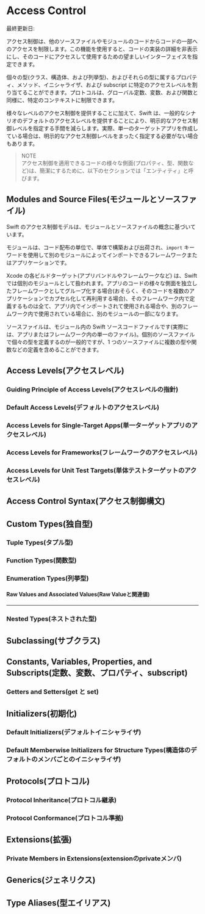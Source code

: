 # Access Control

最終更新日:

アクセス制御は、他のソースファイルやモジュールのコードからコードの一部へのアクセスを制限します。この機能を使用すると、コードの実装の詳細を非表示にし、そのコードにアクセスして使用するための望ましいインターフェイスを指定できます。

個々の型(クラス、構造体、および列挙型)、およびそれらの型に属するプロパティ、メソッド、イニシャライザ、および subscript に特定のアクセスレベルを割り当てることができます。プロトコルは、グローバル定数、変数、および関数と同様に、特定のコンテキストに制限できます。

様々なレベルのアクセス制御を提供することに加えて、Swift は、一般的なシナリオのデフォルトのアクセスレベルを提供することにより、明示的なアクセス制御レベルを指定する手間を減らします。実際、単一のターゲットアプリを作成している場合は、明示的なアクセス制御レベルをまったく指定する必要がない場合もあります。

> NOTE  
> アクセス制御を適用できるコードの様々な側面(プロパティ、型、関数など)は、簡潔にするために、以下のセクションでは「エンティティ」と呼びます。

## Modules and Source Files(モジュールとソースファイル)

Swift のアクセス制御モデルは、モジュールとソースファイルの概念に基づいています。

モジュールは、コード配布の単位で、単体で構築および出荷され、`import` キーワードを使用して別のモジュールによってインポートできるフレームワークまたはアプリケーションです。

Xcode の各ビルドターゲット(アプリバンドルやフレームワークなど) は、Swift では個別のモジュールとして扱われます。アプリのコードの様々な側面を独立したフレームワークとしてグループ化する場合(おそらく、そのコードを複数のアプリケーションでカプセル化して再利用する場合)、そのフレームワーク内で定義するものは全て、アプリ内でインポートされて使用される場合や、別のフレームワーク内で使用されている場合に、別のモジュールの一部になります。

ソースファイルは、モジュール内の Swift ソースコードファイルです(実際には、アプリまたはフレームワーク内の単一のファイル)。個別のソースファイルで個々の型を定義するのが一般的ですが、1 つのソースファイルに複数の型や関数などの定義を含めることができます。

## Access Levels(アクセスレベル)

### Guiding Principle of Access Levels(アクセスレベルの指針)

### Default Access Levels(デフォルトのアクセスレベル)

### Access Levels for Single-Target Apps(単一ターゲットアプリのアクセスレベル)

### Access Levels for Frameworks(フレームワークのアクセスレベル)

### Access Levels for Unit Test Targets(単体テストターゲットのアクセスレベル)

## Access Control Syntax(アクセス制御構文)

## Custom Types(独自型)

### Tuple Types(タプル型)

### Function Types(関数型)

### Enumeration Types(列挙型)

#### Raw Values and Associated Values(Raw Valueと関連値)

---

### Nested Types(ネストされた型)

## Subclassing(サブクラス)

## Constants, Variables, Properties, and Subscripts(定数、変数、プロパティ、subscript)

### Getters and Setters(get と set)

## Initializers(初期化)

### Default Initializers(デフォルトイニシャライザ)

### Default Memberwise Initializers for Structure Types(構造体のデフォルトのメンバごとのイニシャライザ)

## Protocols(プロトコル)

### Protocol Inheritance(プロトコル継承)

### Protocol Conformance(プロトコル準拠)

## Extensions(拡張)

### Private Members in Extensions(extensionのprivateメンバ)

## Generics(ジェネリクス)

## Type Aliases(型エイリアス)
